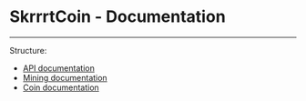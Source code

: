 # SkrrrtCoin - Documentation
___
Structure:
- [API documentation](doc/api.md)
- [Mining documentation](doc/mining.md)
- [Coin documentation](doc/SKRT.md)
